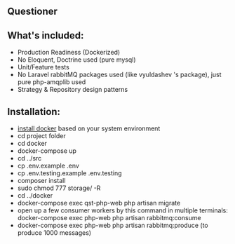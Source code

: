 ## Questioner

## What's included:

- Production Readiness (Dockerized)
- No Eloquent, Doctrine used (pure mysql)
- Unit/Feature tests
- No Laravel rabbitMQ packages used (like vyuldashev 's package), just pure php-amqplib used
- Strategy & Repository design patterns

## Installation:

- [install docker](https://docs.docker.com/get-docker/) based on your system environment
- cd project folder
- cd docker
- docker-compose up
- cd ../src
- cp .env.example .env
- cp .env.testing.example .env.testing
- composer install
- sudo chmod 777 storage/ -R
- cd ../docker
- docker-compose exec qst-php-web php artisan migrate
- open up a few consumer workers by this command in multiple terminals: docker-compose exec php-web php artisan
  rabbitmq:consume
- docker-compose exec php-web php artisan rabbitmq:produce (to produce 1000 messages)
